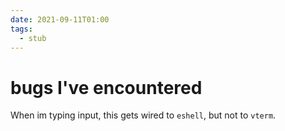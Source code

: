 ```yaml
---
date: 2021-09-11T01:00
tags: 
  - stub
---
```


# bugs I've encountered

When im typing input, this gets wired to `eshell`,
but not to `vterm`.
